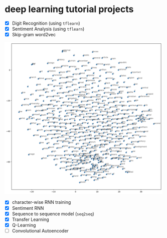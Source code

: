 # deep learning tutorial projects

- [x] Digit Recognition (using `tflearn`)
- [x] Sentiment Analysis (using `tflearn`)
- [x] Skip-gram word2vec

![word2vec](https://github.com/ZhangShiqiu1993/deep_learning/blob/master/learnDL/embeddings/word2vec.png?raw=true)

- [x] character-wise RNN training
- [x] Sentiment RNN
- [x] Sequence to sequence model (`seq2seq`)
- [x] Transfer Learning
- [x] Q-Learning
- [ ] Convolutional Autoencoder